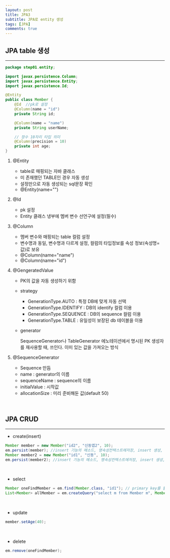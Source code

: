 ```yaml
---
layout: post
title: JPA3
subtitle: JPA로 entity 생성
tags: [JPA]
comments: true
---
```


## JPA table 생성
---

```java
package step01.entity;

import javax.persistence.Column;
import javax.persistence.Entity;
import javax.persistence.Id;

@Entity
public class Member {
	@Id  //pk로 설정
	@Column(name = "id")
	private String id;

	@Column(name = "name")
	private String userName;

	// 정수 10자리 타입 의미
	@Column(precision = 10)
	private int age;
}
```

1. @Entity
    - table로 매핑되는 자바 클래스
    - 미 존재했던 TABLE인 경우 자동 생성
    - 설정만으로 자동 생성되는 sql문장 확인
    - @Entity(name="")
2. @Id
    - pk 설정
    - Entity 클래스 냉부에 멤버 변수 선언구에 설정(필수)
3. @Column
    - 멤버 변수와 매핑되는 table 컬럼 설정
    - 변수명과 동일, 변수명과 다르게 설정, 컬럼의 타입정보를 속성 정보(속성명=값)로 보유
    - @Column(name="name")
    - @Column(name="id")
4. @GengeratedValue
    - PK의 값을 자동 생성하기 위함
    - strategy
        - GenerationType.AUTO : 특정 DB에 맞게 자동 선택
        - GenerationType.IDENTIFY : DB의 identify 컬럼 이용
        - GenerationType.SEQUENCE : DB의 sequence 컬럼 이용
        - GenerationType.TABLE : 유일성이 보장된 db 테이블을 이용
    - generator

        SequenceGenerator나 TableGenerator 에노테이션에서 명시된 PK 생성자를 재사용할 때, 쓰인다. 이미 있는 값을 가져오는 방식

5. @SequenceGenerator
    - Sequence 만듬
    - name : generator의 이름
    - sequenceName : sequence의 이름
    - initialValue : 시작값
    - allocationSize : 미리 준비해둔 값(default 50)

<br>

## JPA CRUD
---
- create(insert)

```java
Member member = new Member("id2", "신동엽2", 10); 
em.persist(member); //insert 기능의 메소드, 영속성컨텍스트에저장, insert 생성, 스냅샵에 저장
Member member2 = new Member("id1", "신동", 10); 
em.persist(member2); //insert 기능의 메소드, 영속성컨텍스트에저장, insert 생성, 스냅샵에 저장
```

<br>

- select

```java
Member oneFindMember = em.find(Member.class, "id1"); // primary key를 활용해 하나만
List<Member> allMember = em.createQuery("select m from Member m", Member.class).getResultList(); //쿼리문 활용
```

<br>


- update

```java
member.setAge(40); 
```


<br>

- delete

```java
em.remove(oneFindMember);
```
